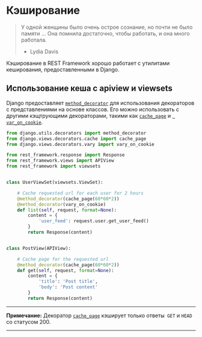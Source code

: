 # Кэширование

> У одной женщины было очень острое сознание, но почти не было памяти ... Она помнила достаточно, чтобы работать, и она много работала.
>
> - Lydia Davis

Кэширование в REST Framework хорошо работает с утилитами кеширования, предоставленными в Django.

## Использование кеша с apiview и viewsets

Django предоставляет [`method_decorator`][decorator] для использования декораторов с представлениями на основе классов. Его можно использовать с другими кэщтрующими декораторами, такими как [`cache_page`][page] и [` var_on_cookie`][cookie].

```python
from django.utils.decorators import method_decorator
from django.views.decorators.cache import cache_page
from django.views.decorators.vary import vary_on_cookie

from rest_framework.response import Response
from rest_framework.views import APIView
from rest_framework import viewsets


class UserViewSet(viewsets.ViewSet):

    # Cache requested url for each user for 2 hours
    @method_decorator(cache_page(60*60*2))
    @method_decorator(vary_on_cookie)
    def list(self, request, format=None):
        content = {
            'user_feed': request.user.get_user_feed()
        }
        return Response(content)


class PostView(APIView):

    # Cache page for the requested url
    @method_decorator(cache_page(60*60*2))
    def get(self, request, format=None):
        content = {
            'title': 'Post title',
            'body': 'Post content'
        }
        return Response(content)
```

---

**Примечание:** Декоратор [`cache_page`][page] кэширует только ответы` GET` и `HEAD` со статусом 200.

---

[page]: https://docs.djangoproject.com/en/dev/topics/cache/#the-per-view-cache
[cookie]: https://docs.djangoproject.com/en/dev/topics/http/decorators/#django.views.decorators.vary.vary_on_cookie
[decorator]: https://docs.djangoproject.com/en/dev/topics/class-based-views/intro/#decorating-the-class
